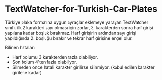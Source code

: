 # TextWatcher-for-Turkish-Car-Plates

Türkiye plaka formatına uygun ayraçlar eklemeye yarayan TextWatcher sınıfı. ilk 2 karakteri sayı olması için zorlar, 3. karakterden sonra harf girişi yapılana kadar boşluk bırakmaz. Harf girişinin ardından sayı girişi yapıldığında 2. boşluğu bırakır ve tekrar harf girişine engel olur.


Bilinen hatalar: 

- Harf bolumu 3 karakterden fazla olabiliyor.
- Son bolum 4'ten fazla olabiliyor. 
- Silmeden once hatali karakter girilirse silinmiyor. (kabul edilen karakter girilene kadar)
